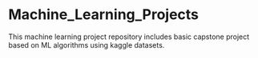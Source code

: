 # Machine_Learning_Projects
This machine learning project repository includes basic capstone project based on ML algorithms using kaggle datasets.

